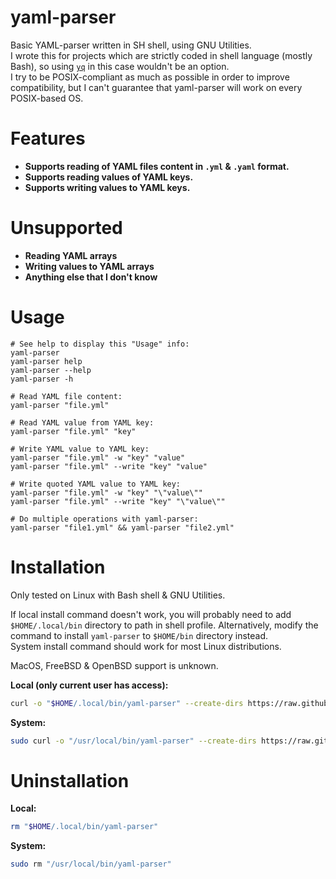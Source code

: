 # yaml-parser
Basic YAML-parser written in SH shell, using GNU Utilities.  
I wrote this for projects which are strictly coded in shell language (mostly Bash), so using [`yq`](https://github.com/mikefarah/yq) in this case wouldn't be an option.  
I try to be POSIX-compliant as much as possible in order to improve compatibility, but I can't guarantee that yaml-parser will work on every POSIX-based OS.

# Features
- **Supports reading of YAML files content in `.yml` & `.yaml` format.**
- **Supports reading values of YAML keys.**
- **Supports writing values to YAML keys.**

# Unsupported
- **Reading YAML arrays**
- **Writing values to YAML arrays**
- **Anything else that I don't know**

# Usage
```
# See help to display this "Usage" info:
yaml-parser
yaml-parser help
yaml-parser --help
yaml-parser -h

# Read YAML file content:
yaml-parser "file.yml"

# Read YAML value from YAML key:
yaml-parser "file.yml" "key"

# Write YAML value to YAML key:
yaml-parser "file.yml" -w "key" "value"
yaml-parser "file.yml" --write "key" "value"

# Write quoted YAML value to YAML key:
yaml-parser "file.yml" -w "key" "\"value\""
yaml-parser "file.yml" --write "key" "\"value\""

# Do multiple operations with yaml-parser:
yaml-parser "file1.yml" && yaml-parser "file2.yml"
```

# Installation

Only tested on Linux with Bash shell & GNU Utilities.

If local install command doesn't work, you will probably need to add `$HOME/.local/bin` directory to path in shell profile.
Alternatively, modify the command to install `yaml-parser` to `$HOME/bin` directory instead.  
System install command should work for most Linux distributions.

MacOS, FreeBSD & OpenBSD support is unknown.

**Local (only current user has access):**
```sh
curl -o "$HOME/.local/bin/yaml-parser" --create-dirs https://raw.githubusercontent.com/fiftydinar/yaml-parser/main/yaml-parser && chmod +x "$HOME/.local/bin/yaml-parser"
```

**System:**
```sh
sudo curl -o "/usr/local/bin/yaml-parser" --create-dirs https://raw.githubusercontent.com/fiftydinar/yaml-parser/main/yaml-parser && sudo chmod +x "/usr/local/bin/yaml-parser"
```

# Uninstallation

**Local:**
```sh
rm "$HOME/.local/bin/yaml-parser"
```

**System:**
```sh
sudo rm "/usr/local/bin/yaml-parser"
```
